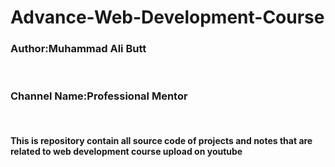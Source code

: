 # Advance-Web-Development-Course
<h3>Author:Muhammad Ali Butt</h3>  <br>
<h3>Channel Name:Professional Mentor</h3> <br>

<h4>This is repository contain all source code of projects and notes that are related to web development course upload on youtube</h4>  
